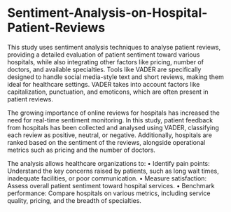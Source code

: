 # Sentiment-Analysis-on-Hospital-Patient-Reviews
This study uses sentiment analysis techniques to analyse patient reviews, providing a detailed evaluation of patient sentiment toward various hospitals, while also integrating other factors like pricing, number of doctors, and available specialties.
Tools like VADER are specifically designed to handle social media-style text and short reviews, making them ideal for healthcare settings. VADER takes into account factors like capitalization, punctuation, and emoticons, which are often present in patient reviews.

The growing importance of online reviews for hospitals has increased the need for real-time sentiment monitoring. In this study, patient feedback from hospitals has been collected and analysed using VADER, classifying each review as positive, neutral, or negative. Additionally, hospitals are ranked based on the sentiment of the reviews, alongside operational metrics such as pricing and the number of doctors.

The analysis allows healthcare organizations to:
•	Identify pain points: Understand the key concerns raised by patients, such as long wait times, inadequate facilities, or poor communication.
•	Measure satisfaction: Assess overall patient sentiment toward hospital services.
•	Benchmark performance: Compare hospitals on various metrics, including service quality, pricing, and the breadth of specialties.
